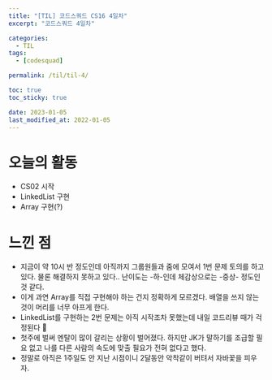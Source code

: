 ```yaml
---
title: "[TIL] 코드스쿼드 CS16 4일차"
excerpt: "코드스쿼드 4일차"

categories:
  - TIL
tags:
  - [codesquad]

permalink: /til/til-4/

toc: true
toc_sticky: true

date: 2023-01-05
last_modified_at: 2022-01-05
---
```


# 오늘의 활동
- CS02 시작
- LinkedList 구현
- Array 구현(?)

# 느낀 점

- 지금이 약 10시 반 정도인데 아직까지 그룹원들과 줌에 모여서 1번 문제 토의를 하고 있다. 물론 해결하지 못하고 있다.. 난이도는 -하-인데 체감상으로는 -중상- 정도인 것 같다.
- 이게 과연 Array를 직접 구현해야 하는 건지 정확하게 모르겠다. 배열을 쓰지 않는 것이 머리를 너무 아프게 한다.
- LinkedList를 구현하는 2번 문제는 아직 시작조차 못했는데 내일 코드리뷰 때가 걱정된다 🥲
- 첫주에 벌써 멘탈이 많이 갈리는 상황이 벌어졌다. 하지만 JK가 말하기를 조급할 필요 없고 나를 다른 사람의 속도에 맞출 필요가 전혀 없다고 했다.
- 정말로 아직은 1주일도 안 지난 시점이니 2달동안 악착같이 버텨서 자바꽃을 피우자.